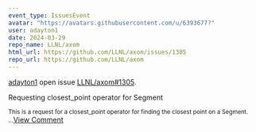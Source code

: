 ```yaml
---
event_type: IssuesEvent
avatar: "https://avatars.githubusercontent.com/u/6393677?"
user: adayton1
date: 2024-03-29
repo_name: LLNL/axom
html_url: https://github.com/LLNL/axom/issues/1305
repo_url: https://github.com/LLNL/axom
---
```


<a href='https://github.com/adayton1' target='_blank'>adayton1</a> open issue <a href='https://github.com/LLNL/axom/issues/1305' target='_blank'>LLNL/axom#1305</a>.

<p>Requesting closest_point operator for Segment</p><small>This is a request for a closest_point operator for finding the closest point on a Segment....</small><a href='https://github.com/LLNL/axom/issues/1305' target='_blank'>View Comment</a>